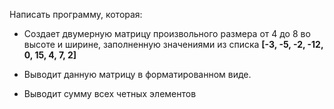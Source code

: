 Написать программу, которая:

- Создает двумерную матрицу произвольного размера от 4 до 8 во высоте и ширине, заполненную значениями из списка **[-3, -5, -2, -12, 0, 15, 4, 7, 2]**

- Выводит данную матрицу в форматированном виде. 

- Выводит сумму всех четных элементов
